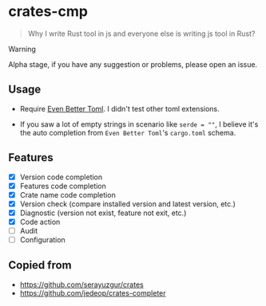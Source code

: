 # crates-cmp

> Why I write Rust tool in js and everyone else is writing js tool in Rust?

> [!WARNING]
> Alpha stage, if you have any suggestion or problems, please open an issue.

## Usage

- Require [Even Better Toml](https://marketplace.visualstudio.com/items?itemName=tamasfe.even-better-toml). I didn't test other toml extensions.

- If you saw a lot of empty strings in scenario like `serde = ""`, I believe it's the auto completion from `Even Better Toml`'s `cargo.toml` schema.

## Features

- [x] Version code completion
- [x] Features code completion
- [x] Crate name code completion
- [x] Version check (compare installed version and latest version, etc.)
- [x] Diagnostic (version not exist, feature not exit, etc.)
- [x] Code action
- [ ] Audit
- [ ] Configuration

## Copied from

- https://github.com/serayuzgur/crates
- https://github.com/jedeop/crates-completer
